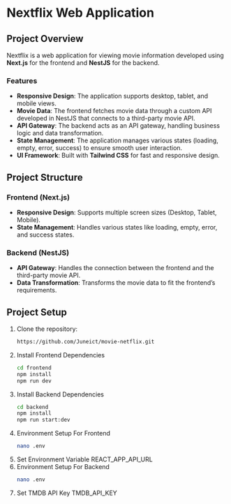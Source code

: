 # Nextflix Web Application

## Project Overview

Nextflix is a web application for viewing movie information developed using **Next.js** for the frontend and **NestJS** for the backend.

### Features
- **Responsive Design**: The application supports desktop, tablet, and mobile views.
- **Movie Data**: The frontend fetches movie data through a custom API developed in NestJS that connects to a third-party movie API.
- **API Gateway**: The backend acts as an API gateway, handling business logic and data transformation.
- **State Management**: The application manages various states (loading, empty, error, success) to ensure smooth user interaction.
- **UI Framework**: Built with **Tailwind CSS** for fast and responsive design.

## Project Structure

### Frontend (Next.js)
- **Responsive Design**: Supports multiple screen sizes (Desktop, Tablet, Mobile).
- **State Management**: Handles various states like loading, empty, error, and success states.

### Backend (NestJS)
- **API Gateway**: Handles the connection between the frontend and the third-party movie API.
- **Data Transformation**: Transforms the movie data to fit the frontend’s requirements.

## Project Setup
1. Clone the repository:
   ```bash
   https://github.com/Juneict/movie-netflix.git
2. Install Frontend Dependencies
   ```bash
   cd frontend
   npm install
   npm run dev
3. Install Backend Dependencies
   ```bash
   cd backend
   npm install
   npm run start:dev
4. Environment Setup For  Frontend
   ```bash
   nano .env
5. Set Environment Variable
   REACT_APP_API_URL
6. Environment Setup For  Backend
   ```bash
   nano .env
5. Set TMDB API Key
   TMDB_API_KEY

